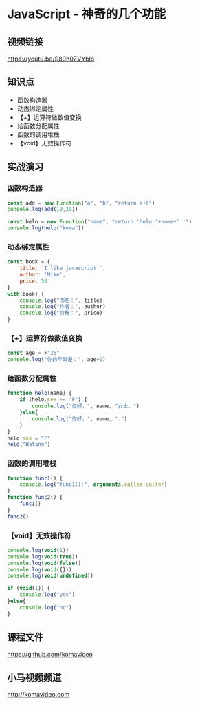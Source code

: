 JavaScript - 神奇的几个功能
=========================

## 视频链接

https://youtu.be/S80h0ZVYbIo

## 知识点

+ 函数构造器
+ 动态绑定属性
+ 【+】运算符做数值变换
+ 给函数分配属性
+ 函数的调用堆栈
+ 【void】无效操作符

## 实战演习

### 函数构造器

```js
const add = new Function("a", "b", "return a+b")
console.log(add(10,20))

const helo = new Function("name", "return 'helo '+name+'.'")
console.log(helo("koma"))
```

### 动态绑定属性

```js
const book = {
    title: 'I like javascript.',
    author: 'Mike',
    price: 50
}
with(book) {
    console.log("书名：", title)
    console.log("作者：", author)
    console.log("价格：", price)
}
```

### 【+】运算符做数值变换

```js
const age = +"25"
console.log("你的年龄是：", age+1)
```

### 给函数分配属性

```js
function helo(name) {
    if (helo.sex == "F") {
        console.log("你好，", name, "女士。")
    }else{
        console.log("你好，", name, ".")
    }
}
helo.sex = "F"
helo("Hatano")
```

### 函数的调用堆栈

```js
function func1() {
    console.log("func1():", arguments.callee.caller)
}
function func2() {
    func1()
}
func2()
```

### 【void】无效操作符

```js
console.log(void(1))
console.log(void(true))
console.log(void(false))
console.log(void({}))
console.log(void(undefined))

if (void(1)) {
    console.log("yes")
}else{
    console.log("no")
}
```

## 课程文件

https://github.com/komavideo

## 小马视频频道

http://komavideo.com
